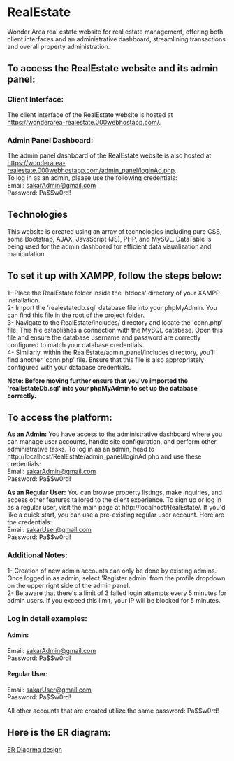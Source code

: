 # RealEstate
Wonder Area real estate website for real estate management, offering both client interfaces and an administrative dashboard, streamlining transactions and overall property administration.

## To access the RealEstate website and its admin panel:
### Client Interface:
The client interface of the RealEstate website is hosted at https://wonderarea-realestate.000webhostapp.com/.  <br/>
### Admin Panel Dashboard:
The admin panel dashboard of the RealEstate website is also hosted at https://wonderarea-realestate.000webhostapp.com/admin_panel/loginAd.php. <br/>
To log in as an admin, please use the following credentials: <br/>
Email: sakarAdmin@gmail.com <br/>
Password: Pa$$w0rd! <br/>

## Technologies
This website is created using an array of technologies including pure CSS, some Bootstrap, AJAX, JavaScript (JS), PHP, and MySQL. DataTable is being used for the admin dashboard for efficient data visualization and manipulation.

## To set it up with XAMPP, follow the steps below:

1- Place the RealEstate folder inside the 'htdocs' directory of your XAMPP installation. <br/>
2- Import the 'realestatedb.sql' database file into your phpMyAdmin. You can find this file in the root of the project folder. <br/>
3- Navigate to the RealEstate/includes/ directory and locate the 'conn.php' file. This file establishes a connection with the MySQL database. Open this file and ensure the database username and password are correctly       configured to match your database credentials. <br/>
4- Similarly, within the RealEstate/admin_panel/includes directory, you'll find another 'conn.php' file. Ensure that this file is also appropriately configured with your database credentials. <br/>

<b>Note: Before moving further ensure that you've imported the 'realEstateDb.sql' into your phpMyAdmin to set up the database correctly.</b> <br/>

## To access the platform:
<b>As an Admin:</b> You have access to the administrative dashboard where you can manage user accounts, handle site configuration, and perform other administrative tasks. To log in as an admin, head to http://localhost/RealEstate/admin_panel/loginAd.php and use these credentials: <br/>
Email: sakarAdmin@gmail.com <br/> 
Password: Pa$$w0rd! <br/>

<b>As an Regular User:</b> You can browse property listings, make inquiries, and access other features tailored to the client experience. To sign up or log in as a regular user, visit the main page at http://localhost/RealEstate/. If you'd like a quick start, you can use a pre-existing regular user account. Here are the credentials: <br/>
Email: sakarUser@gmail.com <br/>
Password: Pa$$w0rd!  <br/>

### Additional Notes:
1- Creation of new admin accounts can only be done by existing admins. Once logged in as admin, select 'Register admin' from the profile dropdown on the upper right side of the admin panel. <br/>
2- Be aware that there's a limit of 3 failed login attempts every 5 minutes for admin users. If you exceed this limit, your IP will be blocked for 5 minutes.

### Log in detail examples:
#### Admin:
Email: sakarAdmin@gmail.com <br/>
Password: Pa$$w0rd! <br/>

#### Regular User:
Email: sakarUser@gmail.com <br/>
Password: Pa$$w0rd! <br/>

All other accounts that are created utilize the same password: Pa$$w0rd!

## Here is the ER diagram:
[ER Diagrma design](./realEstateDbSchema.png)
